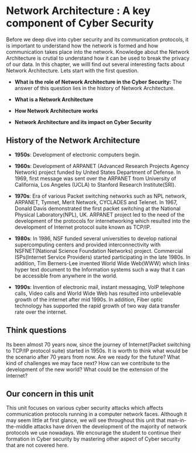 # Network Architecture : A key component of Cyber Security

Before we deep dive into cyber security and its communication protocols, it is important to understand how the network is formed and how communication takes place into the network. Knowledge about the Network Architecture is crutial to understand how it can be used to break the privacy of our data. In this chapter, we willl find out several interesting facts about Network Architecture. Lets start with the first question.

* **What is the role of Network Architecture in the Cyber Security:** The answer of this question lies in the history of Network Architecture.

* **What is a Network Architecture**

* **How Network Architecture works**

* **Network Architecture and its impact on Cyber Security**


## History of the Network Architecture

* **1950s**: Development of electronic computers begin. 

* **1960s**: Development of ARPANET (Advanced Research Projects Agency Network) project funded by United States Department of Defense. In 1969, first message was sent over the ARPANET from University of California, Los Angeles (UCLA) to Stanford Research Institute(SRI). 

* **1970s**: Era of various Packet switching networks such as NPL network, ARPANET, Tymnet, Merit Network, CYCLADES and Telenet. In 1967, Donald Davis demonstrated the first packet switching at the National Physical Laboratory(NPL), UK. ARPANET project led to the need of the development of the protocols for internetworking which resulted into the development of Internet protocol suite known as TCP/IP.

* **1980s**: In 1986, NSF funded several universities to develop national supercomputing centers and provided interconnectivity with NSFNET(National Science Foundation Networks) project. Commercial ISPs(Internet Service Providers) started participating in the late 1980s. In addition, Tim Berners-Lee invented World Wide Web(WWW) which links hyper text document to the Information systems such a way that it can be accessible from anywhere in the world.

* **1990s**: Invention of electronic mail, instant messaging, VoIP telephone calls, Video calls and World Wide Web has resulted into unbelievable growth of the internet after mid 1990s. In addition, Fiber optic technology has supported the rapid growth of two way data transfer rate over the internet.

## Think questions

Its been almost 70 years now, since the journey of Internet(Packet switching to TCP/IP protocol suite) started in 1950s. It is worth to think what would be the scenario after 70 years from now. Are we ready for the future? What kind of challenges we may face next? How can we contribute to the development of the new world? What could be the extension of the Internet?  

## Our concern in this unit

This unit focuses on various cyber security attacks which affects communication protocols running in a computer network faces. Although it may seem little at first glance, we will see throughout this unit that man-in-the-middle attacks have driven the development of the majority of network protocols we use nowadays. We encourage the student to continue their formation in Cyber security by mastering other aspect of Cyber security that are not covered here. 




